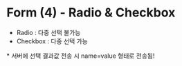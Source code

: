 # Form (4) - Radio & Checkbox

- Radio : 다중 선택 불가능
- Checkbox : 다중 선택 가능

&#42; 서버에 선택 결과값 전송 시 name=value 형태로 전송됨!

